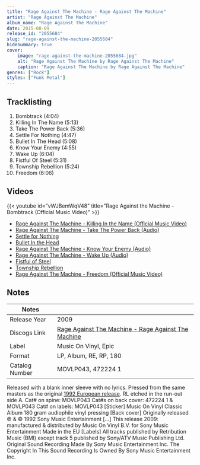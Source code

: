 ```yaml
---
title: "Rage Against The Machine - Rage Against The Machine"
artist: "Rage Against The Machine"
album_name: "Rage Against The Machine"
date: 2015-08-09
release_id: "2055684"
slug: "rage-against-the-machine-2055684"
hideSummary: true
cover:
    image: "rage-against-the-machine-2055684.jpg"
    alt: "Rage Against The Machine by Rage Against The Machine"
    caption: "Rage Against The Machine by Rage Against The Machine"
genres: ["Rock"]
styles: ["Funk Metal"]
---
```


## Tracklisting
1. Bombtrack (4:04)
2. Killing In The Name (5:13)
3. Take The Power Back (5:36)
4. Settle For Nothing (4:47)
5. Bullet In The Head (5:08)
6. Know Your Enemy (4:55)
7. Wake Up (6:04)
8. Fistful Of Steel (5:31)
9. Township Rebellion (5:24)
10. Freedom (6:06)

## Videos
{{< youtube id="vWJBemWqV48" title="Rage Against the Machine - Bombtrack (Official Music Video)" >}}
- [Rage Against The Machine - Killing In the Name (Official Music Video)](https://www.youtube.com/watch?v=bWXazVhlyxQ)
- [Rage Against The Machine - Take The Power Back (Audio)](https://www.youtube.com/watch?v=qKSNABST4b0)
- [Settle for Nothing](https://www.youtube.com/watch?v=fLndnUeWlQo)
- [Bullet In the Head](https://www.youtube.com/watch?v=BbbWzMGSUuE)
- [Rage Against The Machine - Know Your Enemy (Audio)](https://www.youtube.com/watch?v=JukTvlrh-Wk)
- [Rage Against The Machine - Wake Up (Audio)](https://www.youtube.com/watch?v=4lzqUe1Qfec)
- [Fistful of Steel](https://www.youtube.com/watch?v=UnRhHYaX8Cw)
- [Township Rebellion](https://www.youtube.com/watch?v=Q04d4O8etHI)
- [Rage Against The Machine - Freedom (Official Music Video)](https://www.youtube.com/watch?v=H_vQt_v8Jmw)


## Notes

| Notes          |             |
| ---------------| ----------- |
| Release Year   | 2009 |
| Discogs Link   | [Rage Against The Machine - Rage Against The Machine](https://www.discogs.com/release/2055684-Rage-Against-The-Machine-Rage-Against-The-Machine) |
| Label          | Music On Vinyl, Epic |
| Format         | LP, Album, RE, RP, 180 |
| Catalog Number | MOVLP043, 472224 1 |

Released with a blank inner sleeve with no lyrics. Pressed from the same masters as the original [1992 European release](http://www.discogs.com/release/396798). RL etched in the run-out side A.  Cat# on spine: MOVLP043 Cat#s on back cover: 472224 1 & MOVLP043  Cat# on labels: MOVLP043  [Sticker] Music On Vinyl Classic Album 180 gram audiophile vinyl pressing  [Back cover] Originally released ℗ & © 1992 Sony Music Entertainment […] This release 2009: manufactured & distributed by Music On Vinyl B.V. for Sony Music Entertainment Made in the EU  [Labels] All tracks published by Retribution Music (BMI) except track 5 published by Sony/ATV Music Publishing Ltd.  Original Sound Recording Made By Sony Music Entertainment Inc. The Copyright In This Sound Recording Is Owned By Sony Music Entertainment Inc.

